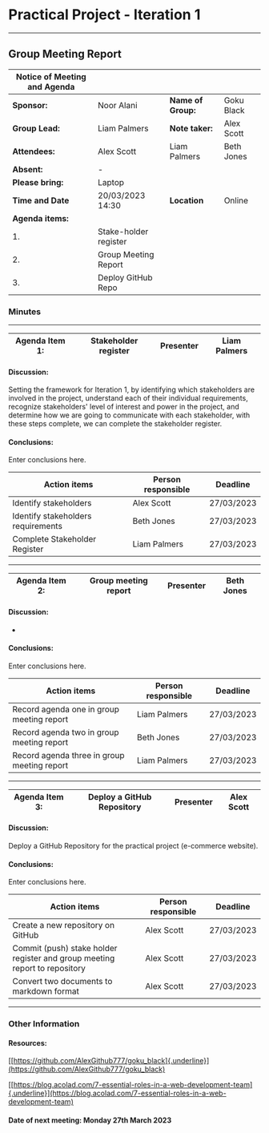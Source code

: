 # Practical Project - Iteration 1
---

## Group Meeting Report

| Notice of Meeting and Agenda |                     |                       |                   |
|------------------------------|---------------------|-----------------------|-------------------|
| **Sponsor:**                 |     Noor Alani      | **Name of Group:**    |     Goku Black    |
| **Group Lead:**              |     Liam Palmers    | **Note taker:**       |     Alex Scott    |
| **Attendees:**               | Alex Scott          | Liam Palmers          | Beth Jones        |
| **Absent:**                  | -                   |                       |                   |
| **Please bring:**            | Laptop              |                       |                   |
| **Time and Date**            | 20/03/2023 14:30    | **Location**          | Online            |
| **Agenda items:**            |                     |                       |                   |
| 1.                           |Stake-holder register|                       |                   |
| 2.                           |Group Meeting Report |                       |                   |
| 3.                           |Deploy GitHub Repo   |                       |                   |

### Minutes
---

| Agenda Item 1:|**Stakeholder register**|Presenter|**Liam Palmers**|
|---------------|------------------------|---------|----------------| 


#### Discussion:

Setting the framework for Iteration 1, by identifying which stakeholders
are involved in the project, understand each of their individual
requirements, recognize stakeholders' level of interest and power in the
project, and determine how we are going to communicate with each
stakeholder, with these steps complete, we can complete the stakeholder
register.

#### Conclusions:

Enter conclusions here.

|     Action items                   | Person responsible | Deadline   |
|------------------------------------|--------------------|------------|
| Identify stakeholders              | Alex Scott         | 27/03/2023 |
| Identify stakeholders requirements | Beth Jones         | 27/03/2023 |
| Complete Stakeholder Register      | Liam Palmers       | 27/03/2023 |

---

| Agenda Item 2:|**Group meeting report**|Presenter|**Beth Jones**|
|---------------|------------------------|---------|--------------| 


#### Discussion:

-

#### Conclusions:

Enter conclusions here.

|     Action items                   | Person responsible  | Deadline   |
|------------------------------------|---------------------|------------|
| Record agenda one in group meeting report| Liam Palmers  | 27/03/2023 |
| Record agenda two in group meeting report| Beth Jones    | 27/03/2023 |
| Record agenda three in group meeting report|Liam Palmers | 27/03/2023 |

---

| Agenda Item 3:|**Deploy a GitHub Repository**|Presenter|**Alex Scott**|
|---------------|------------------------------|---------|--------------| 

#### Discussion:

Deploy a GitHub Repository for the practical project (e-commerce
website).

#### Conclusions:

Enter conclusions here.

| Action items                                                       | Person responsible |  Deadline  |
|----------------------------------------------------------------------------|------------|------------|
| Create a new repository on GitHub                                          | Alex Scott | 27/03/2023 |
| Commit (push) stake holder register and group meeting report to repository | Alex Scott | 27/03/2023 |
| Convert two documents to markdown format                                   | Alex Scott | 27/03/2023 |

---

### Other Information

#### Resources:

[[https://github.com/AlexGithub777/goku_black]{.underline}](https://github.com/AlexGithub777/goku_black)

[[https://blog.acolad.com/7-essential-roles-in-a-web-development-team]{.underline}](https://blog.acolad.com/7-essential-roles-in-a-web-development-team)

#### Date of next meeting: Monday 27th March 2023